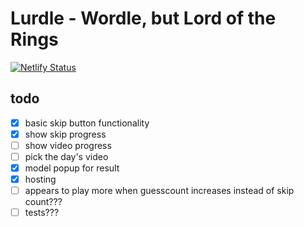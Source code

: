 # Lurdle - Wordle, but Lord of the Rings

[![Netlify Status](https://api.netlify.com/api/v1/badges/53a3e349-d7f4-475c-9c32-bc2780dc8168/deploy-status)](https://app.netlify.com/sites/lurdle-hjf-io/deploys)

## todo

- [x] basic skip button functionality
- [x] show skip progress
- [ ] show video progress
- [ ] pick the day's video
- [x] model popup for result
- [x] hosting
- [ ] appears to play more when guesscount increases instead of skip count???
- [ ] tests???
